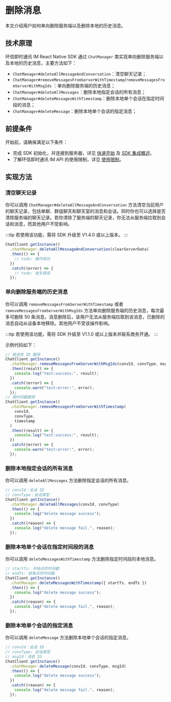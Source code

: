 # 删除消息

<Toc />

本文介绍用户如何单向删除服务端以及删除本地的历史消息。

## 技术原理

环信即时通讯 IM React Native SDK 通过 `ChatManager` 类实现单向删除服务端以及本地的历史消息，主要方法如下：

- `ChatManager#deleteAllMessageAndConversation`：清空聊天记录；
- `ChatManager#removeMessagesFromServerWithTimestamp`/`removeMessagesFromServerWithMsgIds` ：单向删除服务端的历史消息；
- `ChatManager#deleteAllMessages`：删除本地指定会话的所有消息；
- `ChatManager#deleteMessagesWithTimestamp`：删除本地单个会话在指定时间段的消息；
- `ChatManager#deleteMessage`：删除本地单个会话的指定消息；

## 前提条件

开始前，请确保满足以下条件：

- 完成 SDK 初始化，并连接到服务器，详见 [快速开始](quickstart.html) 及 [SDK 集成概述](overview.html)。
- 了解环信即时通讯 IM API 的使用限制，详见 [使用限制](/product/limitation.html)。

## 实现方法

### 清空聊天记录

你可以调用 `ChatManager#deleteAllMessageAndConversation` 方法清空当前用户的聊天记录，包括单聊、群组聊天和聊天室的消息和会话。同时你也可以选择是否清除服务端的聊天记录。若你清除了服务端的聊天记录，你无法从服务端拉取到会话和消息，而其他用户不受影响。

:::tip
若使用该功能，需将 SDK 升级至 V1.4.0 或以上版本。
:::

```typescript
ChatClient.getInstance()
  .chatManager.deleteAllMessageAndConversation(clearServerData)
  .then(() => {
    // todo: 操作成功
  })
  .catch((error) => {
    // todo: 发生错误
  });
```

### 单向删除服务端的历史消息

你可以调用 `removeMessagesFromServerWithTimestamp` 或者 `removeMessagesFromServerWithMsgIds` 方法单向删除服务端的历史消息，每次最多可删除 50 条消息。消息删除后，该用户无法从服务端拉取到该消息，已删除的消息自动从设备本地移除。其他用户不受该操作影响。

:::tip
若使用该功能，需将 SDK 升级至 V1.1.0 或以上版本并联系商务开通。
:::

示例代码如下：

```typescript
// 按消息 ID 删除
ChatClient.getInstance()
  .chatManager.removeMessagesFromServerWithMsgIds(convId, convType, msgIds)
  .then((result) => {
    console.log("test:success:", result);
  })
  .catch((error) => {
    console.warn("test:error:", error);
  });
// 按时间戳删除
ChatClient.getInstance()
  .chatManager.removeMessagesFromServerWithTimestamp(
    convId,
    convType,
    timestamp
  )
  .then((result) => {
    console.log("test:success:", result);
  })
  .catch((error) => {
    console.warn("test:error:", error);
  });
```

### 删除本地指定会话的所有消息

你可以调用 `deleteAllMessages` 方法删除指定会话的所有消息。

```typescript
// convId：会话 ID
// convType：会话类型
ChatClient.getInstance()
  .chatManager.deleteAllMessages(convId, convType)
  .then(() => {
    console.log("delete message success");
  })
  .catch((reason) => {
    console.log("delete message fail.", reason);
  });
```

### 删除本地单个会话在指定时间段的消息

你可以调用 `deleteMessagesWithTimestamp` 方法删除指定时间段的本地消息。

```typescript
// startTs: 开始点的时间戳
// endTs: 结束点的时间戳
ChatClient.getInstance()
  .chatManager.deleteMessagesWithTimestamp({ startTs, endTs })
  .then(() => {
    console.log("delete message success");
  })
  .catch((reason) => {
    console.log("delete message fail.", reason);
  });
```

### 删除本地单个会话的指定消息

你可以调用 `deleteMessage` 方法删除本地单个会话的指定消息。

```typescript
// convId：会话 ID
// convType: 会话类型
// msgId：消息 ID
ChatClient.getInstance()
  .chatManager.deleteMessage(convId, convType, msgId)
  .then(() => {
    console.log("delete message success");
  })
  .catch((reason) => {
    console.log("delete message fail.", reason);
  });
```